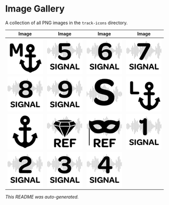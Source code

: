 # Image Gallery

A collection of all PNG images in the `track-icons` directory.

| Image | Image | Image | Image |
|:---:|:---:|:---:|:---:|
| [![logic-pro-icons-1-medium-range-anchor-mushra.png](track-icons/logic-pro-icons-1-medium-range-anchor-mushra.png)](track-icons/logic-pro-icons-1-medium-range-anchor-mushra.png) |[![logic-pro-icons-10-signal-5-mushra.png](track-icons/logic-pro-icons-10-signal-5-mushra.png)](track-icons/logic-pro-icons-10-signal-5-mushra.png) |[![logic-pro-icons-11-signal-6-mushra.png](track-icons/logic-pro-icons-11-signal-6-mushra.png)](track-icons/logic-pro-icons-11-signal-6-mushra.png) |[![logic-pro-icons-12-signal-7-mushra.png](track-icons/logic-pro-icons-12-signal-7-mushra.png)](track-icons/logic-pro-icons-12-signal-7-mushra.png) ||
| [![logic-pro-icons-13-signal-8-mushra.png](track-icons/logic-pro-icons-13-signal-8-mushra.png)](track-icons/logic-pro-icons-13-signal-8-mushra.png) |[![logic-pro-icons-14-signal-9-mushra.png](track-icons/logic-pro-icons-14-signal-9-mushra.png)](track-icons/logic-pro-icons-14-signal-9-mushra.png) |[![logic-pro-icons-15-signals-folder-mushra.png](track-icons/logic-pro-icons-15-signals-folder-mushra.png)](track-icons/logic-pro-icons-15-signals-folder-mushra.png) |[![logic-pro-icons-2-low-anchor-mushra.png](track-icons/logic-pro-icons-2-low-anchor-mushra.png)](track-icons/logic-pro-icons-2-low-anchor-mushra.png) ||
| [![logic-pro-icons-3-anchor-folder-mushra.png](track-icons/logic-pro-icons-3-anchor-folder-mushra.png)](track-icons/logic-pro-icons-3-anchor-folder-mushra.png) |[![logic-pro-icons-4-pristine-reference-mushra.png](track-icons/logic-pro-icons-4-pristine-reference-mushra.png)](track-icons/logic-pro-icons-4-pristine-reference-mushra.png) |[![logic-pro-icons-5-hidden-reference-mushra.png](track-icons/logic-pro-icons-5-hidden-reference-mushra.png)](track-icons/logic-pro-icons-5-hidden-reference-mushra.png) |[![logic-pro-icons-6-signal-1-mushra.png](track-icons/logic-pro-icons-6-signal-1-mushra.png)](track-icons/logic-pro-icons-6-signal-1-mushra.png) ||
| [![logic-pro-icons-7-signal-2-mushra.png](track-icons/logic-pro-icons-7-signal-2-mushra.png)](track-icons/logic-pro-icons-7-signal-2-mushra.png) |[![logic-pro-icons-8-signal-3-mushra.png](track-icons/logic-pro-icons-8-signal-3-mushra.png)](track-icons/logic-pro-icons-8-signal-3-mushra.png) |[![logic-pro-icons-9-signal-4-mushra.png](track-icons/logic-pro-icons-9-signal-4-mushra.png)](track-icons/logic-pro-icons-9-signal-4-mushra.png) |

*This README was auto-generated.*
